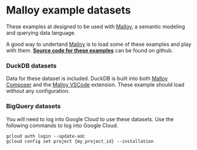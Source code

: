 # Malloy example datasets
These examples at designed to be used with [Malloy](http://www.malloydata.dev), a semantic modeling and querying data language. 

A good way to undertand [Malloy](http://www.malloydata.dev) is to load some of these examples and
play with them.  **[Source code for these examples](https://github.com/malloydata/malloy-samples)** can be found on github.


### DuckDB datasets
Data for these dataset is included.  DuckDB is built into both [Malloy Composer](https://github.com/malloydata/malloy-composer) 
and the [Malloy VSCode](https://marketplace.visualstudio.com/items?itemName=malloydata.malloy-vscode) extension.  These example should load without any configuration.

<!-- malloy-app 
  app="auto_recalls" 
  name="Automobile Recalls" 
  description="Public data from data.gov on automobile recalls" 
-->

<!-- malloy-app 
  app="ecommerce" 
  name="eCommerce" 
  description="Example Transactional data for an eCommerce business" 
-->

<!-- malloy-app 
  app="faa" 
  name="FAA" 
  description="A subset of the NTSB Flights Dataset, with information about flights, carriers, aircrafts, and more." 
-->

<!-- malloy-app 
  app="ga4" 
  name="Google Analytics 4" 
  description="Public data from Google Analytics with examples of how to compute user and events statistics." 
-->

<!-- malloy-app 
  app="imdb" 
  name="IMDB" 
  description="IMDb makes data available for download via their website. Used with permission.  Example of how to compute and report metrics about movies and the people who act in them." 
-->

<!-- malloy-app 
  app="names" 
  name="USA Baby Names" 
  description="All births in the USA since 1910 by state, first name, and gender" 
-->

### BigQuery datasets
You will need to log into Google Cloud to use these datasets.  Use the following
commands to log into Google Cloud.

```
gcloud auth login --update-adc
gcloud config set project {my_project_id} --installation
```

<!-- malloy-app 
  app="bigquery_ga_sessions" 
  name="Google Analytics Sessions" 
  description="Public data from Google Analytics with examples of how to compute and report sessions metrics." 
-->

<!-- malloy-app 
  app="bigquery_ga4" 
  name="Google Analytics" 
  description="Public data from Google Analytics with examples of how to compute and report user and events statistics." 
-->

<!-- malloy-app 
  app="bigquery_hackernews" 
  name="Hacker News" 
  description="Posts from news.ycombinator.com" 
-->
